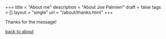 +++
title = "About me"
description = "About Joe Palmieri"
draft = false
tags = []
layout = "single"
url = "/about/thanks.html"
+++

Thanks for the message!

[back to about](/about/)
